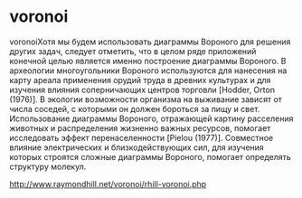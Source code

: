 voronoi
=======

voronoiХотя мы будем использовать диаграммы Вороного для решения других задач, следует отметить, что в целом ряде приложений конечной целью является именно построение диаграммы Вороного. В археологии многоугольники Вороного используются для нанесения на карту ареала применения орудий труда в древних культурах и для изучения влияния соперничающих центров торговли [Hodder, Orton (1976)]. В экологии возможности организма на выживание зависят от числа соседей, с которыми он должен бороться за пищу и свет. Использование диаграммы Вороного, отражающей картину расселения животных и распределения жизненно важных ресурсов, помогает исследовать эффект перенаселенности [Pielou (1977)]. Совместное влияние электрических и близкодействующих сил, для изучения которых строятся сложные диаграммы Вороного, помогает определять структуру молекул. 

http://www.raymondhill.net/voronoi/rhill-voronoi.php
